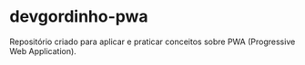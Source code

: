 # devgordinho-pwa
Repositório criado para aplicar e praticar conceitos sobre PWA (Progressive Web Application).
